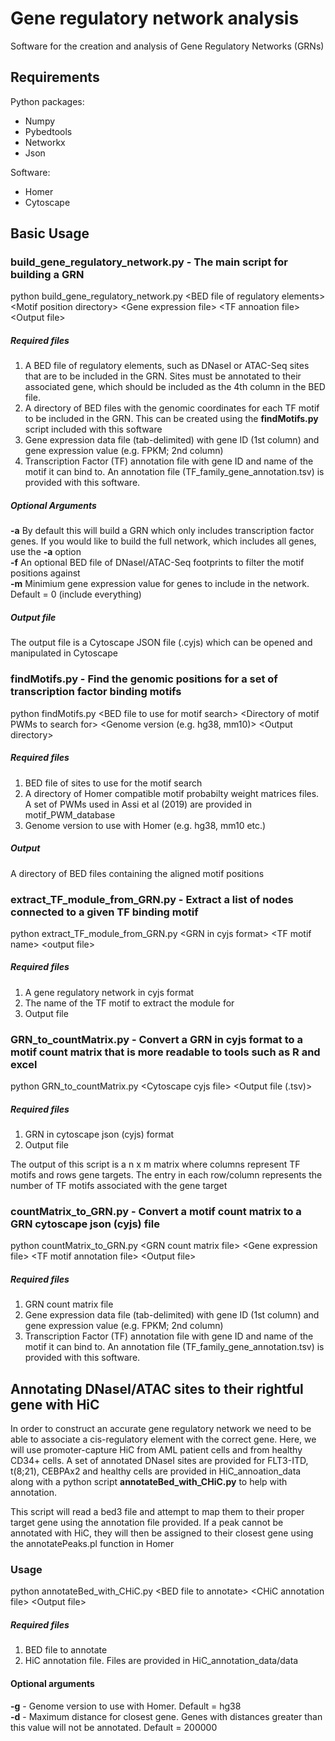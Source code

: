 # Gene regulatory network analysis

Software for the creation and analysis of Gene Regulatory Networks (GRNs)

Requirements
----------
Python packages:
* Numpy
* Pybedtools
* Networkx
* Json

Software:
* Homer
* Cytoscape

Basic Usage
----------
### <b>build_gene_regulatory_network.py</b> - The main script for building a GRN

python build_gene_regulatory_network.py \<BED file of regulatory elements\> \<Motif position directory\> \<Gene expression file\> \<TF annoation file\> \<Output file\>

##### Required files
1. A BED file of regulatory elements, such as DNaseI or ATAC-Seq sites that are to be included in the GRN. Sites must be annotated to their associated gene, which should be included as the 4th column in the BED file.
2. A directory of BED files with the genomic coordinates for each TF motif to be included in the GRN. This can be created using the <b>findMotifs.py</b> script included with this software
3. Gene expression data file (tab-delimited) with gene ID (1st column) and gene expression value (e.g. FPKM; 2nd column)
4. Transcription Factor (TF) annotation file with gene ID and name of the motif it can bind to. An annotation file (TF_family_gene_annotation.tsv) is provided with this software.

##### Optional Arguments
<b>-a</b> By default this will build a GRN which only includes transcription factor genes. If you would like to build the full network, which includes all genes, use the <b>-a</b> option
<br>
<b>-f</b> An optional BED file of DNaseI/ATAC-Seq footprints to filter the motif positions against
<br>
<b>-m</b> Minimium gene expression value for genes to include in the network. Default = 0 (include everything)

##### Output file
The output file is a Cytoscape JSON file (.cyjs) which can be opened and manipulated in Cytoscape

### <b>findMotifs.py</b> - Find the genomic positions for a set of transcription factor binding motifs

python findMotifs.py \<BED file to use for motif search\> \<Directory of motif PWMs to search for\> \<Genome version (e.g. hg38, mm10)\> \<Output directory\>

##### Required files
1. BED file of sites to use for the motif search
2. A directory of Homer compatible motif probabilty weight matrices files. A set of PWMs used in Assi et al (2019) are provided in motif_PWM_database
3. Genome version to use with Homer (e.g. hg38, mm10 etc.)

##### Output
A directory of BED files containing the aligned motif positions


### <b>extract_TF_module_from_GRN.py</b> - Extract a list of nodes connected to a given TF binding motif

python extract_TF_module_from_GRN.py \<GRN in cyjs format\> \<TF motif name\> \<output file\>

##### Required files
1. A gene regulatory network in cyjs format
2. The name of the TF motif to extract the module for
3. Output file

### <b>GRN_to_countMatrix.py</b> - Convert a GRN in cyjs format to a motif count matrix that is more readable to tools such as R and excel

python GRN_to_countMatrix.py \<Cytoscape cyjs file\> \<Output file (.tsv)\>

##### Required files
1. GRN in cytoscape json (cyjs) format
2. Output file

The output of this script is a n x m matrix where columns represent TF motifs and rows gene targets. The entry in each row/column represents the number of TF motifs associated with the gene target

### <b>countMatrix_to_GRN.py</b> - Convert a motif count matrix to a GRN cytoscape json (cyjs) file

python countMatrix_to_GRN.py \<GRN count matrix file\> \<Gene expression file\> \<TF motif annotation file\> \<Output file\>

##### Required files
1. GRN count matrix file
2. Gene expression data file (tab-delimited) with gene ID (1st column) and gene expression value (e.g. FPKM; 2nd column)
3. Transcription Factor (TF) annotation file with gene ID and name of the motif it can bind to. An annotation file (TF_family_gene_annotation.tsv) is provided with this software.

Annotating DNaseI/ATAC sites to their rightful gene with HiC
----------
<p>In order to construct an accurate gene regulatory network we need to be able to associate a cis-regulatory element with the correct gene. Here, we will use promoter-capture HiC from AML patient cells and from healthy CD34+ cells. A set of annotated DNaseI sites are provided for FLT3-ITD, t(8;21), CEBPAx2 and healthy cells are provided in HiC_annoation_data along with a python script <b>annotateBed_with_CHiC.py</b> to help with annotation.</p>

<p>This script will read a bed3 file and attempt to map them to their proper target gene using the annotation file provided. If a peak cannot be annotated with HiC, they will then be assigned to their closest gene using the annotatePeaks.pl function in Homer</p>

### Usage

python annotateBed_with_CHiC.py \<BED file to annotate\> \<CHiC annotation file\> \<Output file\>

##### Required files
1. BED file to annotate
2. HiC annotation file. Files are provided in HiC_annotation_data/data

#### Optional arguments
<b>-g</b> - Genome version to use with Homer. Default = hg38
<br>
<b>-d</b> - Maximum distance for closest gene. Genes with distances greater than this value will not be annotated. Default = 200000
